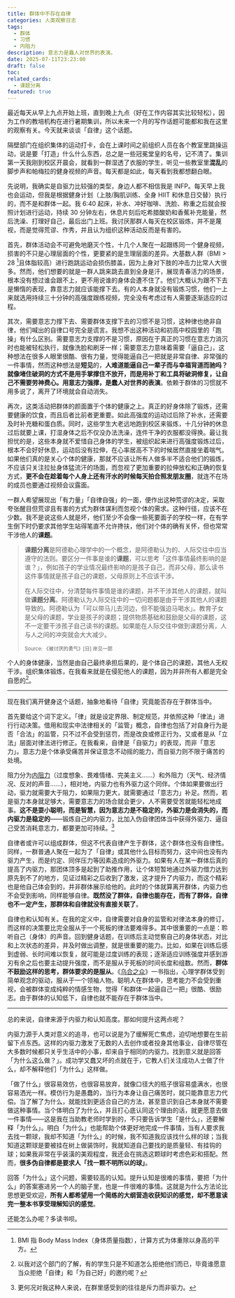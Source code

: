 ```yaml
---
title: 群体中不存在自律
categories: 人类观察日志
tags:
  - 群体
  - 习惯
  - 内阻力
description: 意志力是蠢人对世界的表演。
date: 2025-07-11T23:23:00
draft: false
toc:
related_cards:
  - 课题分离
featured: true
---
```


最近每天从早上九点开始上班，直到晚上九点（好在工作内容其实比较轻松），因为工作的教培机构在进行暑期集训，所以未来一个月的写作话题可能都和我在这里的观察有关。今天就来谈谈「自律」这个话题。

隔壁部门在组织集体的运动打卡，会在上课时间之前组织人员在各个教室里跳操运动，说是要「打造」什么什么东西，总之是一些冠冕堂皇的名号，记不清了。集训第一天我刚到校区开晨会，就看到一群湿透了衣服的学生，听见一些教室里**混乱**的脚步声和帕梅拉的健身视频的声音。每天都是如此，每天看到我都想翻白眼。

先说明，我确实是自驱力比较强的类型，身边人都不相信我是 INFP。每天早上我也会运动，但我是根据健身计划（上肢/胸肌训练、全身 HIIT 和休息日交替）执行的，而不是和群体一起。我 6:40 起床，补水、冲好咖啡、洗脸、称重之后就会按照计划进行运动，持续 30 分钟左右，休息片刻后吃希腊酸奶和香蕉补充能量，然后洗澡、打理好自己，最后出门上班。我讨厌那群人每天在校区锻炼，并不是蔑视，而是觉得荒谬、作秀，并且认为组织这种活动反而是有害的。<!--more-->

首先，群体活动会不可避免地磨灭个性，十几个人聚在一起跟练同一个健身视频，损害的不只是心理层面的个性，更要紧的是生理层面的差异。大基数人群（BMI > 28 [^1]且体脂较高）进行跑跳运动会损伤膝盖，因为上身对下肢的冲击力比常人大很多。然而，他们想要的就是一群人跳来跳去直到全身是汗，展现青春活力的场景，根本没有想过谁会跟不上，更不用说谁的身体会遭不住了。他们大概认为跟不下去是懒惰的表现，靠意志力就应该能撑下去。有的人本身就没有锻炼习惯，他们一上来就选用持续三十分钟的高强度跟练视频，完全没有考虑过有人需要逐渐适应的过程。

其次，需要意志力撑下去、需要群体支撑下去的习惯不是习惯，这种律也绝非自律，他们喊出的自律口号完全是谎言。我想不出这种活动和初高中校园里的「跑操」有什么区别。需要意志力支撑的不是习惯，原因在于真正的习惯在意志力消沉时也能被轻松执行，就像洗脸和刷牙一样；需要意志力意味着需要「逼自己」，这种想法在很多人眼里很酷、很有力量，觉得能逼自己一把就是非常自律、非常强的一件事情，然而这种想法是**短见**的，**人难道能逼自己一辈子而与幸福背道而驰吗？就像堵住破洞的方式不是用手掌撑住不放开，而是用补丁和工具将破洞修复，让自己不需要劳神费心。用意志力强撑，是蠢人对世界的表演**。依赖于群体的习惯就不用多说了，离开了环境就会自动消失。

再次，这类活动把群体的颜面置于个体的健康之上。真正的好身体除了锻炼，还需要健康的饮食，而且后者比前者更重要。如此高强度的运动过后除了补水，还需要及时补充糖和蛋白质。同时，这些学生大老远地跑到校区来锻炼，十几分钟的休息过后就要上课，打湿身体之后不仅没办法洗澡，连件干净的衣服都没得换。最让我担忧的是，这些本身就不爱惜自己身体的学生，被组织起来进行高强度锻炼过后，根本不会好好休息，运动后没有拉伸，在心率居高不下的时候居然直接坐着喘气。如果他们真的是关心个体的健康，那就不应该让所有人做多半不适合他们的锻炼，不应该只关注拉扯身体猛流汗的场面，而忽视了更加重要的拉伸放松和正确的恢复方式，**更不会在趁着每个人身上还有汗水的时候每天拍合照发朋友圈**，就连不在场的成员也要通过视频会议露面。

一群人希望展现出「有力量」「自律自强」的一面，便作出这种荒谬的决定，采取夸张醒目但荒谬且有害的方式为群体谋利而忽视个体的需求。这种行径，应该不在少数。我不是说这些人就是坏，他们至少不会像一些死要面子的学校一样，在有学生倒下时仍要求其他学生站得笔直不允许搀扶，他们对个体的确有关怀，但也常常干涉他人的**课题**。

> **课题分离**是阿德勒心理学中的一个概念，是阿德勒认为的、人际交往中应当遵守的法则。要区分一件事是谁的**课题**，可以思考「这件事情最终影响的是谁？」，例如孩子的学业情况最终影响的是孩子自己，而非父母，那么读书这件事情就是孩子自己的课题，父母原则上不应该干涉。
> 
> 在人际交往中，分清楚每件事情是谁的课题，并不干涉其他人的课题，就叫做**课题分离**。阿德勒认为人际交往中的一切问题都是由于干涉其他人的课题导致的。阿德勒认为「可以带马儿去河边，但不能强迫马喝水」。教育子女是父母的课题，学业是孩子的课题；提供物质基础和鼓励是父母的课题，这不一定要干涉孩子自己读书的课题。如果能在人际交往中做到课题分离，人与人之间的冲突就会大大减少。
> 
> <span style="font-size:80%">Source: 《被讨厌的勇气》[日] 岸见一郎</span>

个人的身体健康，当然是由自己最终承担后果的，是个体自己的课题，其他人无权干涉。组织集体锻炼，在我看来就是在侵犯他人的课题，因为并非所有人都是完全自愿的[^2]。

---

现在我们离开健身这个话题，抽象地看待「自律」究竟能否存在于群体当中。

首先要给这个词下定义。「律」就是设定界限、制定规范，并依照这种「律法」进行行动决策。借用和现实中法律相关的「监管」概念，自律也包括了对自身行为是否「合法」的监管，只不过不会受到惩罚，而是改良或修正行为，又或者是从「立法」层面对律法进行修正。在我看来，自律是「自驱力」的表现，而非「意志力」。意志力是个体承受痛苦并保证意念不动摇的能力，而自驱力则不限于痛苦的处境。

阻力分为[内阻力](/tags/内阻力/)（过度想象、畏难情绪、完美主义……）和外阻力（天气、经济情况、反对的声音……），相对地，内驱力也有外驱力这个同伴。个体如果要做出行动，驱力就需要大于阻力，如果阻力更大，就需要通过「意志力」补足。然而，若是驱力本身就足够大，需要意志力的场合就会更少，人不需要受苦就能轻松地成事。**这不是耍小聪明，而是智慧，因为意志力是不稳定的，外驱力是会消失的，而内驱力是稳定的**——锻炼自己的内驱力，比加入伪自律团体当中获得外驱力、逼自己受苦消耗意志力，都要更加可持续。[^3]

自律者或许可以组成群体，但这不代表自律产生于群体，这个群体也没有自律性。同样，一群普通人聚在一起为了「自律」或其他什么目标而努力，这中间也没有内驱力产生，而是约定、同伴压力等因素造成的外驱力。如果有人在某一群体后真的提高了内驱力，那团体顶多是起到了助推作用，让个体短暂地通过外驱力借力达到原先到不了的地方，见证过精彩之后收到了激发，这才提升了内驱力，而这个精彩也是他自己体会到的，并非群体展示给他的。此时的个体就算离开群体，内驱力也不会受到影响，同样能够自律。**既然没了群体，自律也能存在，而有了群体，自律也不一定产生，那群体和自律就没有直接关联了**。

自律也和认知有关。在我的定义中，自律需要对自身的监管和对律法本身的修订，而这样的决策要比完全服从于一个死板的律法要难得多。其中很重要的一点是：聆听自己（身体）的声音。回到健身话题，在训练后主动觉察自己的身体状态，对比和上次状态的差异，并及时做出调整，就是很重要的能力。比如，如果在训练后感到虚弱、长时间难以恢复，就可能是过度训练的表现；逐渐适应训练强度并感到游刃有余之后也要主动提升强度，而不是服从于死板的时间长度和组数。然而，**群体不鼓励这样的思考，群体要求的是服从**。《[乌合之众](/library/2024/乌合之众/)》一书指出，心理学群体受到简单观念的驱动，服从于一个领袖人物。聪明人在群体中，思考能力不会受到重视，会被群体变成纯粹的情感生物，觉得「和群体一起逼自己一把」很酷、很励志。由于群体的认知低下，自律也就不能存在于群体当中。

---

总的来说，自律来源于内驱力和认知高度。那如何提升这两点呢？

内驱力源于人类对意义的追寻，也可以说是为了缓解死亡焦虑，迫切地想要在生前留下点东西。这样的内驱力激发了无数的人去创作或者投身其他事业，自律尽管在大多数时候都只关乎生活中的小事，却来自于相同的内驱力。找到意义就是回答「为什么这么做？」。成功学又蠢又坏的点就在于，它教人们关注成功人士做了什么，却不解释他们「为什么」这样做。

「做了什么」很容易效仿，也很容易放弃，就像口径大的瓶子很容易盛满水，也很容易洒光一样。模仿行为是愚蠢的，当行为本身让自己痛苦时，就只能靠意志力代偿。当了解了为什么，就能找到更适合自己的方法，甚至意识到自己本身就不需要做这种事情。当个体明白了为什么，并且打心底认同这个理由的话，就更愿意去做一件事情——这是我在当助教老师时学到的，不只要告诉学生「是什么」，还要解释「为什么」。明白「为什么」也能帮助个体更好地完成一件事情，当有人要求我去找一颗球，我却不知道「为什么」的时候，我不知道我应该找什么样的球；当我知道这颗球是要被挂在树上做装饰时，我就知道自己要找的是质量轻、有挂钩的球；如果我非常在乎装潢的美观程度，我还会在挑选这颗球时考虑色彩和搭配。然而，**很多伪自律都是要求人「找一颗不明所以的球」**。

回答「为什么」这个问题，需要较高的认知。提升认知是很难的事情，要把「为什么」的答案塞进另一个人的脑子里，也是一件很难的事情。这就是为什么方法论比思想更受欢迎，**所有人都希望用一个简练的大纲营造收获知识的感觉，却不愿意读完一整本书享受理解知识的感觉**。

还能怎么办呢？多读书呗。

[^1]: BMI 指 Body Mass Index（身体质量指数），计算方式为体重除以身高的平方。

[^2]: 以我对这个部门的了解，有的学生只是不知道怎么拒绝他们而已，毕竟谁愿意当众拒绝「自律」和「为自己好」的邀约呢？

[^3]: 更何况对我这种人来说，在群里感受到的往往是斥力而非驱力。
